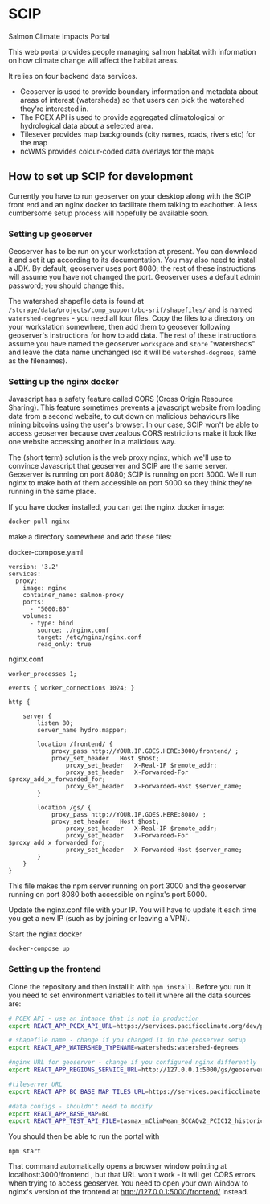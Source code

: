 # SCIP
Salmon Climate Impacts Portal

This web portal provides people managing salmon habitat with information on how climate change will affect the habitat areas.

It relies on four backend data services. 
* Geoserver is used to provide boundary information and metadata about areas of interest (watersheds) so that users can pick the watershed they're interested in. 
* The PCEX API is used to provide aggregated climatological or hydrological data about a selected area. 
* Tilesever provides map backgrounds (city names, roads, rivers etc) for the map
* ncWMS provides colour-coded data overlays for the maps

## How to set up SCIP for development

Currently you have to run geoserver on your desktop along with the SCIP front end and an nginx docker to facilitate them talking to eachother. A less cumbersome setup process will hopefully be available soon.

### Setting up geoserver
Geoserver has to be run on your workstation at present. You can download it and set it up according to its documentation. You may also need to install a JDK. By default, geoserver uses port 8080; the rest of these instructions will assume you have not changed the port. Geoserver uses a default admin password; you should change this.

The watershed shapefile data is found at `/storage/data/projects/comp_support/bc-srif/shapefiles/` and is named `watershed-degrees` - you need all four files. Copy the files to a directory on your workstation somewhere, then add them to geosever following geoserver's instructions for how to add data. The rest of these instructions assume you have named the geoserver `workspace` and `store` "watersheds" and leave the data name unchanged (so it will be `watershed-degrees`, same as the filenames). 

### Setting up the nginx docker

Javascript has a safety feature called CORS (Cross Origin Resource Sharing). This feature sometimes prevents a javascript website from loading data from a second website, to cut down on malicious behaviours like mining bitcoins using the user's browser. In our case, SCIP won't be able to access geoserver because overzealous CORS restrictions make it look like one website accessing another in a malicious way. 

The (short term) solution is the web proxy nginx, which we'll use to convince Javascript that geoserver and SCIP are the same server. Geoserver is running on port 8080; SCIP is running on port 3000. We'll run nginx to make both of them accessible on port 5000 so they think they're running in the same place. 

If you have docker installed, you can get the nginx docker image:

```
docker pull nginx
```
make a directory somewhere and add these files:

docker-compose.yaml
```
version: '3.2'
services:
  proxy:
    image: nginx
    container_name: salmon-proxy
    ports:
      - "5000:80"
    volumes:
      - type: bind
        source: ./nginx.conf
        target: /etc/nginx/nginx.conf
        read_only: true
```

nginx.conf
```
worker_processes 1;

events { worker_connections 1024; }

http {

    server {
        listen 80;
        server_name hydro.mapper;

        location /frontend/ {
            proxy_pass http://YOUR.IP.GOES.HERE:3000/frontend/ ;
            proxy_set_header   Host $host;
                proxy_set_header   X-Real-IP $remote_addr;
                proxy_set_header   X-Forwarded-For $proxy_add_x_forwarded_for;
                proxy_set_header   X-Forwarded-Host $server_name;
        }

        location /gs/ {
            proxy_pass http://YOUR.IP.GOES.HERE:8080/ ;
            proxy_set_header   Host $host;
                proxy_set_header   X-Real-IP $remote_addr;
                proxy_set_header   X-Forwarded-For $proxy_add_x_forwarded_for;
                proxy_set_header   X-Forwarded-Host $server_name;
        }
    }
}
```
This file makes the npm server running on port 3000 and the geoserver running on port 8080 both accessible on nginx's port 5000. 

Update the nginx.conf file with your IP. You will have to update it each time you get a new IP (such as by joining or leaving a VPN).

Start the nginx docker 
```
docker-compose up
```

### Setting up the frontend

Clone the repository and then install it with `npm install`. Before you run it you need to set environment variables to tell it where all the data sources are:

```bash
# PCEX API - use an intance that is not in production
export REACT_APP_PCEX_API_URL=https://services.pacificclimate.org/dev/pcex/api

# shapefile name - change if you changed it in the geoserver setup
export REACT_APP_WATERSHED_TYPENAME=watersheds:watershed-degrees

#nginx URL for geoserver - change if you configured nginx differently
export REACT_APP_REGIONS_SERVICE_URL=http://127.0.0.1:5000/gs/geoserver/watersheds/ows

#tileserver URL
export REACT_APP_BC_BASE_MAP_TILES_URL=https://services.pacificclimate.org/tiles/bc-albers-lite/{z}/{x}/{y}.png

#data configs - shouldn't need to modify
export REACT_APP_BASE_MAP=BC
export REACT_APP_TEST_API_FILE=tasmax_mClimMean_BCCAQv2_PCIC12_historical-rcp85_rXi1p1_19610101-19901231_Canada
```

You should then be able to run the portal with 

```
npm start
```

That command automatically opens a browser window pointing at localhost:3000/frontend , but that URL won't work - it will get CORS errors when trying to access geoserver. You need to open your own window to nginx's version of the frontend at http://127.0.0.1:5000/frontend/ instead.